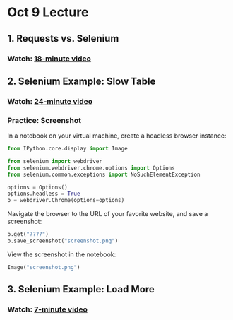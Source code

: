 # Oct 9 Lecture

## 1. Requests vs. Selenium

### Watch: [18-minute video](https://youtu.be/o3Fp3OptT9s)

## 2. Selenium Example: Slow Table

### Watch: [24-minute video](https://youtu.be/9pRqLrbMl6M)

### Practice: Screenshot

In a notebook on your virtual machine, create a headless browser
instance:

```python
from IPython.core.display import Image

from selenium import webdriver
from selenium.webdriver.chrome.options import Options
from selenium.common.exceptions import NoSuchElementException

options = Options()
options.headless = True
b = webdriver.Chrome(options=options)
```

Navigate the browser to the URL of your favorite website, and save a screenshot:

```python
b.get("????")
b.save_screenshot("screenshot.png")
```

View the screenshot in the notebook:

```python
Image("screenshot.png")
```

## 3. Selenium Example: Load More

### Watch: [7-minute video](https://youtu.be/yzcQWjFjJhs)
